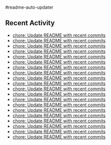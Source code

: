 #readme-auto-updater

## Recent Activity
<!-- LATEST_COMMITS:START -->
- [chore: Update README with recent commits](https://github.com/NEO1717/readme-auto-updater/commit/9a5d917168cc544ab6ad715409948a4322375895)
- [chore: Update README with recent commits](https://github.com/NEO1717/readme-auto-updater/commit/6ad106aa870405b0c3670bd578ce642f9645d3da)
- [chore: Update README with recent commits](https://github.com/NEO1717/readme-auto-updater/commit/79af0c877a6f92bec2b8a967a15464fc11ed717e)
- [chore: Update README with recent commits](https://github.com/NEO1717/readme-auto-updater/commit/9406dafdb588fc54c8c9e27f49396e310e04a5da)
- [chore: Update README with recent commits](https://github.com/NEO1717/readme-auto-updater/commit/3bf6070e9e3dfe98c6505b9ff34738999cbc9f57)
- [chore: Update README with recent commits](https://github.com/NEO1717/readme-auto-updater/commit/7061c6d7f4b1e79fde9876ef37b9443e9aa964a6)
- [chore: Update README with recent commits](https://github.com/NEO1717/readme-auto-updater/commit/1f00939d9a601fccc3d09cbe0a2b529b6cc9f4f2)
- [chore: Update README with recent commits](https://github.com/NEO1717/readme-auto-updater/commit/f249c016f6a4c7d50408c95746a212c040b11cdb)
- [chore: Update README with recent commits](https://github.com/NEO1717/readme-auto-updater/commit/dc48ece5e643ddb9beacd8510c06dfa53fe40786)
- [chore: Update README with recent commits](https://github.com/NEO1717/readme-auto-updater/commit/cddf7627358a8b34fc898ea7557cb2a1817aa416)
- [chore: Update README with recent commits](https://github.com/NEO1717/readme-auto-updater/commit/f69a30bf618afb134a37159fba2580d5c8e0842e)
- [chore: Update README with recent commits](https://github.com/NEO1717/readme-auto-updater/commit/dcc3c6a91a155bbc8dd8d16941ca0aa64608371a)
- [chore: Update README with recent commits](https://github.com/NEO1717/readme-auto-updater/commit/29956a62f03acfe456fe64ac19a10d69dc425893)
- [chore: Update README with recent commits](https://github.com/NEO1717/readme-auto-updater/commit/a2e2eaa2b7d08cbda35aac19bc5661ad952fd453)
- [chore: Update README with recent commits](https://github.com/NEO1717/readme-auto-updater/commit/5d79de6477ec75420272d1ae53988d285dea7ced)
- [chore: Update README with recent commits](https://github.com/NEO1717/readme-auto-updater/commit/26d200a6bdfdd074cd0cf84539c1ff01bf2dd8d5)
- [chore: Update README with recent commits](https://github.com/NEO1717/readme-auto-updater/commit/33401ca2f6cee803509e9fa984f40d4ad1025a90)
- [chore: Update README with recent commits](https://github.com/NEO1717/readme-auto-updater/commit/e862495a0661b2a068d2cec86217a1409326c498)
- [chore: Update README with recent commits](https://github.com/NEO1717/readme-auto-updater/commit/0441d174f011f41d867b0ca9abb15bbf02deac08)
- [chore: Update README with recent commits](https://github.com/NEO1717/readme-auto-updater/commit/09b094d5ccdd62b9179f5932a1882da737795003)
<!-- LATEST_COMMITS:END -->

